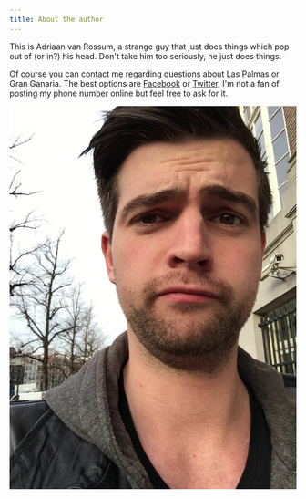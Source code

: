 ```yaml
---
title: About the author
---
```


This is Adriaan van Rossum, a strange guy that just does things which pop out of (or in?) his head.
Don't take him too seriously, he just does things.

Of course you can contact me regarding questions about Las Palmas or Gran Ganaria. The best options are [Facebook](https://www.facebook.com/adriaanvrossum) or [Twitter](https://twitter.com/harianus), I'm not a fan of posting my phone number online but feel free to ask for it.


![Adriaan van Rossum](/images/adriaan-van-rossum.jpg)
